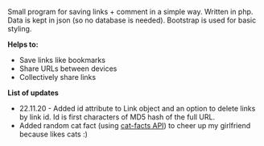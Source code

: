 Small program for saving links + comment in a simple way.
Written in php. Data is kept in json (so no database is needed). Bootstrap is used for basic styling.

**Helps to:**
* Save links like bookmarks
* Share URLs between devices
* Collectively share links

**List of updates**

+ 22.11.20 - Added id attribute to Link object and an option to delete links by link id. Id is first characters of MD5 hash of the full URL.
+ Added random cat fact (using [cat-facts API](https://github.com/alexwohlbruck/cat-facts)) to cheer up my girlfriend because likes cats :)